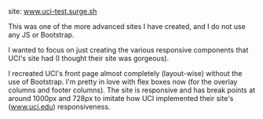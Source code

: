 site: www.uci-test.surge.sh

This was one of the more advanced sites I have created, and I do not use any JS or Bootstrap.

I wanted to focus on just creating the various responsive components that UCI's site had (I thought their site was gorgeous).

I recreated UCI's front page almost completely (layout-wise) without the use of Bootstrap. I'm pretty in love with flex boxes now (for the overlay columns and footer columns). The site is responsive and has break points at around 1000px and 728px to imitate how UCI implemented their site's (www.uci.edu) responsiveness.